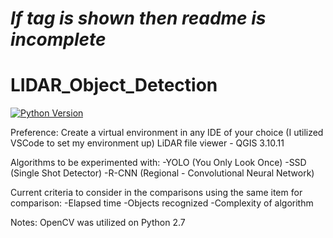 # ***If tag is shown then readme is incomplete***

# LIDAR_Object_Detection

[![Python Version](https://www.python.org/download/releases/2.7/)](https://python.org)
[![]()]()

Preference: 
Create a virtual environment in any IDE of your choice (I utilized VSCode to set my environment up)
LiDAR file viewer - QGIS 3.10.11

Algorithms to be experimented with:
-YOLO (You Only Look Once)
-SSD (Single Shot Detector)
-R-CNN (Regional - Convolutional Neural Network)

Current criteria to consider in the comparisons using the same item for comparison:
-Elapsed time
-Objects recognized
-Complexity of algorithm

Notes:
OpenCV was utilized on Python 2.7 
